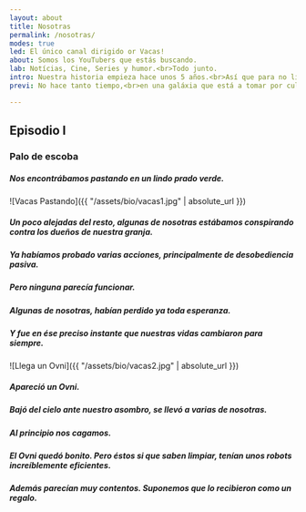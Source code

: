 ```yaml
---
layout: about
title: Nosotras
permalink: /nosotras/
modes: true
led: El único canal dirigido or Vacas!
about: Somos los YouTubers que estás buscando.
lab: Notícias, Cine, Series y humor.<br>Todo junto.
intro: Nuestra historia empieza hace unos 5 años.<br>Así que para no liarnos, empezaremos por el principio...
previ: No hace tanto tiempo,<br>en una galáxia que está a tomar por culo de la de Star Wars...

---
```


## Episodio I
### Palo de escoba


##### Nos encontrábamos pastando en un lindo prado verde.
![Vacas Pastando]({{ "/assets/bio/vacas1.jpg" | absolute_url }})

##### Un poco alejadas del resto, algunas de nosotras estábamos conspirando contra los dueños de nuestra granja.
##### Ya habíamos probado varias acciones, principalmente de desobediencia pasiva.
##### Pero ninguna parecía funcionar.
##### Algunas de nosotras, habían perdido ya toda esperanza.
##### Y fue en ése preciso instante que nuestras vidas cambiaron para siempre.

![Llega un Ovni]({{ "/assets/bio/vacas2.jpg" | absolute_url }})

##### Apareció un Ovni.
##### Bajó del cielo ante nuestro asombro, se llevó a varias de nosotras.
##### Al principio nos cagamos.
##### El Ovni quedó bonito. Pero éstos si que saben limpiar, tenían unos robots increíblemente eficientes.
##### Además parecían muy contentos. Suponemos que lo recibieron como un regalo.



